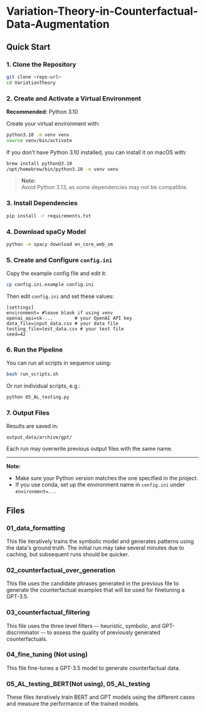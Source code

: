 # Variation-Theory-in-Counterfactual-Data-Augmentation

## Quick Start

### 1. Clone the Repository
```bash
git clone <repo-url>
cd VariationTheory
```

### 2. Create and Activate a Virtual Environment

**Recommended:** Python 3.10

Create your virtual environment with:
```bash
python3.10 -m venv venv
source venv/bin/activate
```

If you don't have Python 3.10 installed, you can install it on macOS with:
```bash
brew install python@3.10
/opt/homebrew/bin/python3.10 -m venv venv
```

> **Note:**  
> Avoid Python 3.13, as some dependencies may not be compatible.

### 3. Install Dependencies
```bash
pip install -r requirements.txt
```

### 4. Download spaCy Model
```bash
python -m spacy download en_core_web_sm
```

### 5. Create and Configure `config.ini`
Copy the example config file and edit it:
```bash
cp config.ini.example config.ini
```
Then edit `config.ini` and set these values:
```
[settings]
environment= #leave blank if using venv
openai_api=sk-...        # your OpenAI API key
data_file=input_data.csv # your data file
testing_file=test_data.csv # your test file
seed=42
```

### 6. Run the Pipeline
You can run all scripts in sequence using:
```bash
bash run_scripts.sh
```

Or run individual scripts, e.g.:
```bash
python 05_AL_testing.py
```

### 7. Output Files
Results are saved in:
```
output_data/archive/gpt/
```
Each run may overwrite previous output files with the same name.

---

**Note:**  
- Make sure your Python version matches the one specified in the project.
- If you use conda, set up the environment name in `config.ini` under `environment=...`

## Files

### 01_data_formatting
This file iteratively trains the symbolic model and generates patterns using the data's ground truth. The initial run may take several minutes due to caching, but subsequent runs should be quicker.

### 02_counterfactual_over_generation
This file uses the candidate phrases generated in the previous file to generate the counterfactual examples that will be used for finetuning a GPT-3.5.

### 03_counterfactual_filtering
This file uses the three level filters -- heuristic, symbolic, and GPT-discriminator -- to assess the quality of previously generated counterfactuals.

### 04_fine_tuning (Not using)
This file fine-tunes a GPT-3.5 model to generate counterfactual data.

### 05_AL_testing_BERT(Not using), 05_AL_testing
These files iteratively train BERT and GPT models using the different cases and measure the performance of the trained models.